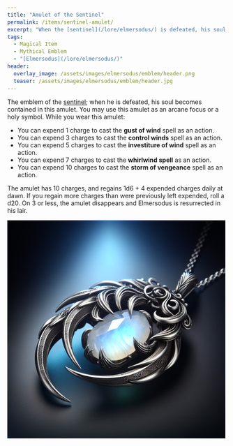 ```yaml
---
title: "Amulet of the Sentinel"
permalink: /items/sentinel-amulet/
excerpt: "When the [sentinel](/lore/elmersodus/) is defeated, his soul becomes contained in this amulet."
tags:
  - Magical Item
  - Mythical Emblem
  - "[Elmersodus](/lore/elmersodus/)"
header:
  overlay_image: /assets/images/elmersodus/emblem/header.png
  teaser: /assets/images/elmersodus/emblem/header.jpg
---
```


The emblem of the [sentinel](/lore/elmersodus/); when he is defeated, his soul becomes contained in this amulet. You may use this amulet as an arcane focus or a holy symbol. While you wear this amulet:

- You can expend 1 charge to cast the **gust of wind** spell as an action.
- You can expend 3 charges to cast the **control winds** spell as an action.
- You can expend 5 charges to cast the **investiture of wind** spell as an action.
- You can expend 7 charges to cast the **whirlwind spell** as an action.
- You can expend 10 charges to cast the **storm of vengeance** spell as an action.

The amulet has 10 charges, and regains 1d6 + 4 expended charges daily at dawn. If you regain more charges than were previously left expended, roll a d20. On 3 or less, the amulet disappears and Elmersodus is resurrected in his lair.

[![amulet of the sentinel](../../assets/images/elmersodus/emblem/normal.jpg)](../../assets/images/elmersodus/emblem/full.png)
